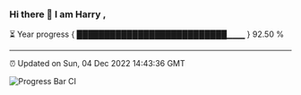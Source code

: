 ### Hi there 👋 I am Harry , 

⏳ Year progress { ███████████████████████████▁▁▁ } 92.50 %

---

⏰ Updated on Sun, 04 Dec 2022 14:43:36 GMT

![Progress Bar CI](https://github.com/duykhang68/duykhang68/workflows/Progress%20Bar%20CI/badge.svg)
